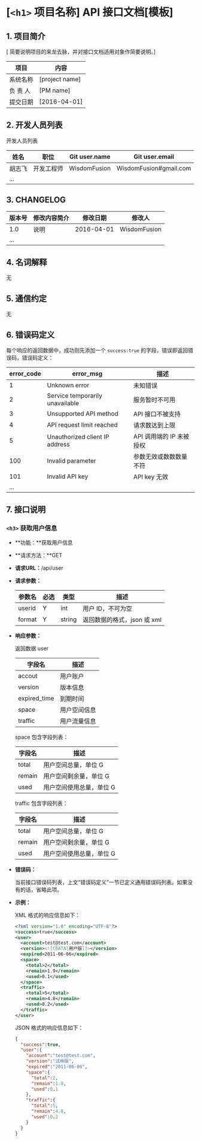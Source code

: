 # [`<h1>` 项目名称] API 接口文档[模板]

## 1. 项目简介

[ 简要说明项目的来龙去脉，并对接口文档适用对象作简要说明。]

| 项目     | 内容           |
|----------|----------------|
| 系统名称 | [project name] |
| 负 责 人 | [PM name]      |
| 提交日期 | [2016-04-01]   |

## 2. 开发人员列表

开发人员列表

| 姓名   | 职位       | Git user.name | Git user.email         |
|--------|------------|---------------|------------------------|
| 胡志飞 | 开发工程师 | WisdomFusion  | WisdomFusion#gmail.com |
| ...    |            |               |                        |

## 3. CHANGELOG

| 版本号 | 修改内容简介 |   修改日期 | 修改人       |
|--------|--------------|------------|--------------|
|    1.0 | 说明         | 2016-04-01 | WisdomFusion |
|    ... |              |            |              |

## 4. 名词解释

无

## 5. 通信约定

无

## 6. 错误码定义

每个响应的返回数据中，成功则先添加一个 `success:true` 的字段，错误即返回错误码，错误码定义：

| error_code | error_msg                       | 描述                     |
|------------|---------------------------------|--------------------------|
|          1 | Unknown error                   | 未知错误                 |
|          2 | Service temporarily unavailable | 服务暂时不可用           |
|          3 | Unsupported API method          | API 接口不被支持         |
|          4 | API request limit reached       | 请求数达到上限           |
|          5 | Unauthorized client IP address  | API 调用端的 IP 未被授权 |
|        100 | Invalid parameter               | 参数无效或数数数量不符   |
|        101 | Invalid API key                 | API key 无效             |
|        ... |                                 |                          |

## 7. 接口说明

### `<h3>` 获取用户信息

* **功能：**获取用户信息

* **请求方法：**GET

* **请求URL：**/api/user

* **请求参数：**

  | 参数名 | 必选 | 类型   | 描述                        |
  |--------|------|--------|-----------------------------|
  | userid | Y    | int    | 用户 ID，不可为空           |
  | format | Y    | string | 返回数据的格式，json 或 xml |

* **响应参数：**

  返回数据 user
  
  | 字段名       | 描述         |
  |--------------|--------------|
  | accout       | 用户账户     |
  | version      | 版本信息     |
  | expired_time | 到期时间     |
  | space        | 用户空间信息 |
  | traffic      | 用户流量信息 |
  
  space 包含字段列表：
  
  | 字段名 | 描述                     |
  |--------|--------------------------|
  | total  | 用户空间总量，单位 G     |
  | remain | 用户空间剩余量，单位 G   |
  | used   | 用户空间使用总量，单位 G |
  
  traffic 包含字段列表：
  
  | 字段名 | 描述                     |
  |--------|--------------------------|
  | total  | 用户空间总量，单位 G     |
  | remain | 用户空间剩余量，单位 G   |
  | used   | 用户空间使用总量，单位 G |
  
* **错误码：**

  当前接口错误码列表，上文“错误码定义”一节已定义通用错误码列表。如果没有的话，省略此项。

* **示例：**

  XML 格式的响应信息如下：
  
  ```xml
  <?xml version="1.0" encoding="UTF-8"?>
  <success>true</success>
  <user>
    <account>test@test.com</account>
    <version><![CDATA[用户版]]></version>
    <expired>2011-06-06</expired>
    <space>
      <total>2</total>
      <remain>1.9</remain>
      <used>0.1</used>
    </space>
    <traffic>
      <total>5</total>
      <remain>4.8</remain>
      <used>0.2</used>
    </traffic>
  </user>
  ```
  JSON 格式的响应信息如下：
  
  ```json
  {
    "success":true,
    "user":{
      "account":"test@test.com",
      "version":"试用版",
      "expired":"2011-06-06",
      "space":{
        "total":2,
        "remain":1.9,
        "used":0.1
      },
      "traffic":{
        "total":5,
        "remain":4.8,
        "used":0.2
      }
    }
  }
  ```
